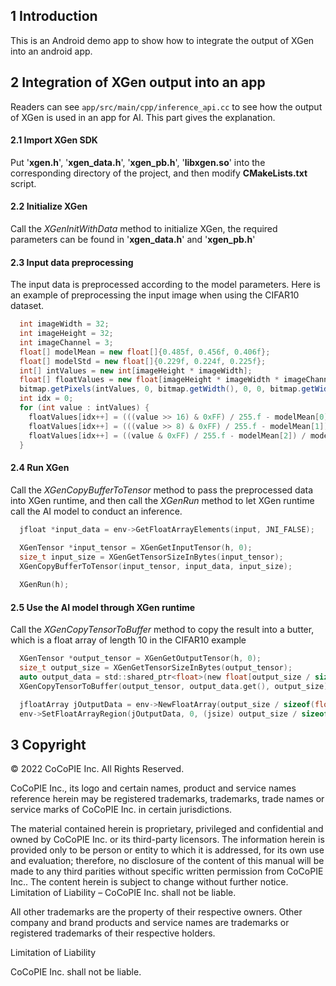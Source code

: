 ## 1 Introduction

This is an Android demo app to show how to integrate the output of XGen into an android app.

## 2 Integration of XGen output into an app

Readers can see `app/src/main/cpp/inference_api.cc` to see how the output of XGen is used in an app for AI. This part gives the explanation.

#### 2.1 Import XGen SDK

Put '**xgen.h**', '**xgen_data.h**', '**xgen_pb.h**', '**libxgen.so**' into the corresponding directory of the project, and then modify **CMakeLists.txt** script. 

#### 2.2 Initialize XGen

Call the *XGenInitWithData* method to initialize XGen, the required parameters can be found in '**xgen_data.h**' and '**xgen_pb.h**'

#### 2.3 Input data preprocessing

The input data is preprocessed according to the model parameters. Here is an example of preprocessing the input image when using the CIFAR10 dataset.

``` java
  int imageWidth = 32;
  int imageHeight = 32;
  int imageChannel = 3;
  float[] modelMean = new float[]{0.485f, 0.456f, 0.406f};
  float[] modelStd = new float[]{0.229f, 0.224f, 0.225f};
  int[] intValues = new int[imageHeight * imageWidth];
  float[] floatValues = new float[imageHeight * imageWidth * imageChannel];
  bitmap.getPixels(intValues, 0, bitmap.getWidth(), 0, 0, bitmap.getWidth(), bitmap.getHeight());
  int idx = 0;
  for (int value : intValues) {
    floatValues[idx++] = (((value >> 16) & 0xFF) / 255.f - modelMean[0]) / modelStd[0];
    floatValues[idx++] = (((value >> 8) & 0xFF) / 255.f - modelMean[1]) / modelStd[1];
    floatValues[idx++] = ((value & 0xFF) / 255.f - modelMean[2]) / modelStd[2];
  }
```

#### 2.4 Run XGen

Call the *XGenCopyBufferToTensor* method to pass the preprocessed data into XGen runtime, and then call the *XGenRun* method to let XGen runtime call the AI model to conduct an inference.

``` c
  jfloat *input_data = env->GetFloatArrayElements(input, JNI_FALSE);
  
  XGenTensor *input_tensor = XGenGetInputTensor(h, 0);
  size_t input_size = XGenGetTensorSizeInBytes(input_tensor);
  XGenCopyBufferToTensor(input_tensor, input_data, input_size);

  XGenRun(h);
```

#### 2.5 Use the AI model through XGen runtime

Call the *XGenCopyTensorToBuffer* method to copy the result into a butter, which is a float array of length 10 in the CIFAR10 example

``` c
  XGenTensor *output_tensor = XGenGetOutputTensor(h, 0);
  size_t output_size = XGenGetTensorSizeInBytes(output_tensor);
  auto output_data = std::shared_ptr<float>(new float[output_size / sizeof(float)], std::default_delete<float[]>());
  XGenCopyTensorToBuffer(output_tensor, output_data.get(), output_size);

  jfloatArray jOutputData = env->NewFloatArray(output_size / sizeof(float));
  env->SetFloatArrayRegion(jOutputData, 0, (jsize) output_size / sizeof(float), output_data.get());
```

## 3 Copyright

© 2022 CoCoPIE Inc. All Rights Reserved.

CoCoPIE Inc., its logo and certain names, product and service names reference herein may be registered trademarks, trademarks, trade names or service marks of CoCoPIE Inc. in certain jurisdictions.

The material contained herein is proprietary, privileged and confidential and owned by CoCoPIE Inc. or its third-party licensors. The information herein is provided only to be person or entity to which it is addressed, for its own use and evaluation; therefore, no disclosure of the content of this manual will be made to any third parities without specific written permission from CoCoPIE Inc.. The content herein is subject to change without further notice. Limitation of Liability – CoCoPIE Inc. shall not be liable.

All other trademarks are the property of their respective owners. Other company and brand products and service names are trademarks or registered trademarks of their respective holders.

Limitation of Liability

CoCoPIE Inc. shall not be liable.
